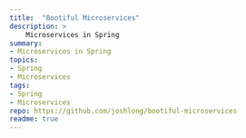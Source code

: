 ```yaml
---
title:  "Bootiful Microservices"
description: >
    Microservices in Spring
summary:
- Microservices in Spring
topics:
- Spring
- Microservices
tags:
- Spring
- Microservices
repo: https://github.com/joshlong/bootiful-microservices
readme: true
---
```


